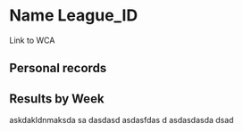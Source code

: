 # Name League_ID

Link to WCA

## Personal records

## Results by Week


askdakldnmaksda
sa
dasdasd
asdasfdas
d
asdasdasda
dsad
